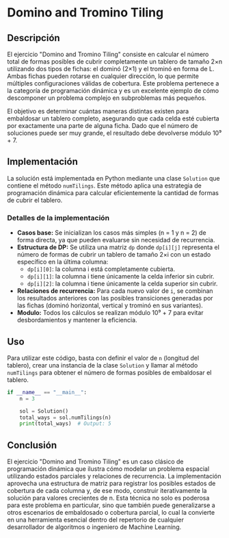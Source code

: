 # Domino and Tromino Tiling

## Descripción

El ejercicio "Domino and Tromino Tiling" consiste en calcular el número total de formas posibles de cubrir completamente un tablero de tamaño 2×n utilizando dos tipos de fichas: el dominó (2×1) y el trominó en forma de L. Ambas fichas pueden rotarse en cualquier dirección, lo que permite múltiples configuraciones válidas de cobertura. Este problema pertenece a la categoría de programación dinámica y es un excelente ejemplo de cómo descomponer un problema complejo en subproblemas más pequeños.

El objetivo es determinar cuántas maneras distintas existen para embaldosar un tablero completo, asegurando que cada celda esté cubierta por exactamente una parte de alguna ficha. Dado que el número de soluciones puede ser muy grande, el resultado debe devolverse módulo 10⁹ + 7.

## Implementación

La solución está implementada en Python mediante una clase `Solution` que contiene el método `numTilings`. Este método aplica una estrategia de programación dinámica para calcular eficientemente la cantidad de formas de cubrir el tablero.

### Detalles de la implementación

- **Casos base:** Se inicializan los casos más simples (n = 1 y n = 2) de forma directa, ya que pueden evaluarse sin necesidad de recurrencia.
- **Estructura de DP:** Se utiliza una matriz `dp` donde `dp[i][j]` representa el número de formas de cubrir un tablero de tamaño 2×i con un estado específico en la última columna:
  - `dp[i][0]`: la columna i está completamente cubierta.
  - `dp[i][1]`: la columna i tiene únicamente la celda inferior sin cubrir.
  - `dp[i][2]`: la columna i tiene únicamente la celda superior sin cubrir.
- **Relaciones de recurrencia:** Para cada nuevo valor de `i`, se combinan los resultados anteriores con las posibles transiciones generadas por las fichas (dominó horizontal, vertical y trominó en sus variantes).
- **Modulo:** Todos los cálculos se realizan módulo 10⁹ + 7 para evitar desbordamientos y mantener la eficiencia.

## Uso

Para utilizar este código, basta con definir el valor de `n` (longitud del tablero), crear una instancia de la clase `Solution` y llamar al método `numTilings` para obtener el número de formas posibles de embaldosar el tablero.

```python
if __name__ == "__main__":
    n = 3

    sol = Solution()
    total_ways = sol.numTilings(n)
    print(total_ways)  # Output: 5
```

## Conclusión

El ejercicio "Domino and Tromino Tiling" es un caso clásico de programación dinámica que ilustra cómo modelar un problema espacial utilizando estados parciales y relaciones de recurrencia. La implementación aprovecha una estructura de matriz para registrar los posibles estados de cobertura de cada columna y, de ese modo, construir iterativamente la solución para valores crecientes de n. Esta técnica no solo es poderosa para este problema en particular, sino que también puede generalizarse a otros escenarios de embaldosado o cobertura parcial, lo cual la convierte en una herramienta esencial dentro del repertorio de cualquier desarrollador de algoritmos o ingeniero de Machine Learning.
